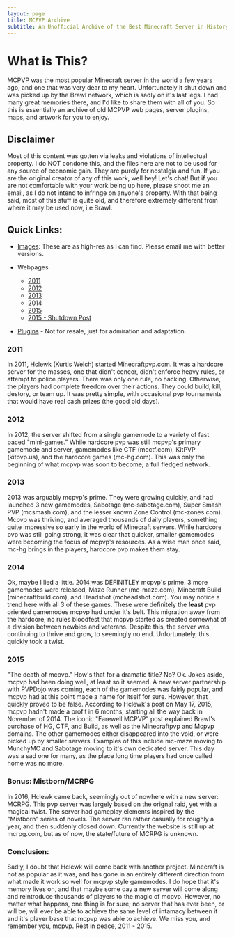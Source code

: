 ```yaml
---
layout: page
title: MCPVP Archive
subtitle: An Unofficial Archive of the Best Minecraft Server in History
---
```


# What is This?

MCPVP was the most popular Minecraft server in the world a few years ago, and one that was very dear to my heart. Unfortunately it shut down and was 
picked up by the Brawl network, which is sadly on it's last legs. I had many great memories there, and I'd like to share them with all of you.
So this is essentially an archive of old MCPVP web pages, server plugins, maps, and artwork for you to enjoy.

## Disclaimer

Most of this content was gotten via leaks and violations of intellectual property. I do NOT condone this, and the files here are not to be used
for any source of economic gain. They are purely for nostalgia and fun. If you are the original creator of any of this work, well hey! Let's chat!
But if you are not comfortable with your work being up here, please shoot me an email, as I do not intend to infringe on anyone's property. With that being said,
most of this stuff is quite old, and therefore extremely different from where it may be used now, i.e  Brawl.

## Quick Links:

- [Images](https://imgur.com/a/Zsg5lVy): These are as high-res as I can find. Please email me with better versions.

- Webpages
	- [2011](https://web.archive.org/web/20110417045830/http://www.minecraftpvp.com/)
	- [2012](https://web.archive.org/web/20120930003918/http://www.minecraftpvp.com/)
	- [2013](https://web.archive.org/web/20131011051530/http://www.minecraftpvp.com/)
	- [2014](https://web.archive.org/web/20141014122252/http://www.minecraftpvp.com:80/)
	- [2015](https://web.archive.org/web/20150103153345/http://www.minecraftpvp.com/)
	- [2015 - Shutdown Post](https://web.archive.org/web/20150519232108/http://forum.minecraftpvp.com/t/farewell-mcpvp-we-are-shutting-down/111952)
	
- [Plugins](https://github.com/guthman01/mcpvp-archive) - Not for resale, just for admiration and adaptation.

### 2011

In 2011, Hclewk (Kurtis Welch) started Minecraftpvp.com. It was a hardcore server for the masses,
one that didn't cencor, didn't enforce heavy rules, or attempt to police players. There was only one rule, no hacking.
Otherwise, the players had complete freedom over their actions. They could build, kill, destory, or team up. It was pretty simple,
with occasional pvp tournaments that would have real cash prizes (the good old days).

### 2012 

In 2012, the server shifted from a single gamemode to a variety of fast paced "mini-games." While hardcore pvp was still mcpvp's primary gamemode and server,
gamemodes like CTF (mcctf.com), KitPVP (kitpvp.us), and the hardcore games (mc-hg.com). This was only the beginning of 
what mcpvp was soon to become; a full fledged network.

### 2013

2013 was arguably mcpvp's prime. They were growing quickly, and had launched 3 new gamemodes, Sabotage (mc-sabotage.com), Super Smash PVP (mcsmash.com), and
the lesser known Zone Control (mc-zones.com). Mcpvp was thriving, and averaged thousands of daily players, something quite impressive
so early in the world of Minecraft servers. While hardcore pvp was still going strong, it was clear that quicker, smaller gamemodes
were becoming the focus of mcpvp's resources. As a wise man once said, mc-hg brings in the players, hardcore pvp makes them stay.

### 2014

Ok, maybe I lied a little. 2014 was DEFINITLEY mcpvp's prime. 3 more gamemodes were released, Maze Runner (mc-maze.com), Minecraft Build (minecraftbuild.com),
and Headshot (mcheadshot.com). You may notice a trend here with all 3 of these games. These were definitely the __least__ pvp oriented 
gamemodes mcpvp had under it's belt. This migration away from the hardcore, no rules bloodfest that mcpvp started as created somewhat
of a division between newbies and veterans. Despite this, the server was continuing to thrive and grow, to seemingly no end. Unfortunately,
this quickly took a twist.

### 2015 

"The death of mcpvp." How's that for a dramatic title? No? Ok. Jokes aside, mcpvp had been doing well, at least so it seemed.
A new server partnership with PVPDojo was coming, each of the gamemodes was fairly popular, and mcpvp had at this point made a name for itself
for sure. However, that quickly proved to be false. According to Hclewk's post on May 17, 2015, mcpvp hadn't made a profit in 6 months, starting all
the way back in November of 2014. The iconic "Farewell MCPVP" post explained Brawl's purchase of HG, CTF, and Build, as well as the Minecraftpvp and Mcpvp domains.
The other gamemodes either disappeared into the void, or were picked up by smaller servers. Examples of this include 
mc-maze moving to MunchyMC and Sabotage moving to it's own dedicated server. This day was a sad one for many, as the place
long time players had once called home was no more. 

### Bonus: Mistborn/MCRPG

In 2016, Hclewk came back, seemingly out of nowhere with a new server: MCRPG. This pvp server was largely based on the orignal raid,
yet with a magical twist. The server had gameplay elements inspired by the "Mistborn" series of novels. The server ran rather 
casually for roughly a year, and then suddenly closed down. Currently the website is still up at mcrpg.com, but as of now, 
the state/future of MCRPG is unknown.

### Conclusion:

Sadly, I doubt that Hclewk will come back with another project. Minecraft is not as popular as it was, and has gone in an 
entirely different direction from what made it work so well for mcpvp style gamemodes. I do hope that it's memory lives on,
and that maybe some day a new server will come along and reintroduce thousands of players to the magic of mcpvp. However, no matter what
happens, one thing is for sure; no server that has ever been, or will be, will ever be able to achieve the same level of intamacy between it and 
it's player base that mcpvp was able to achieve. We miss you, and remember you, mcpvp. Rest in peace, 2011 - 2015.



